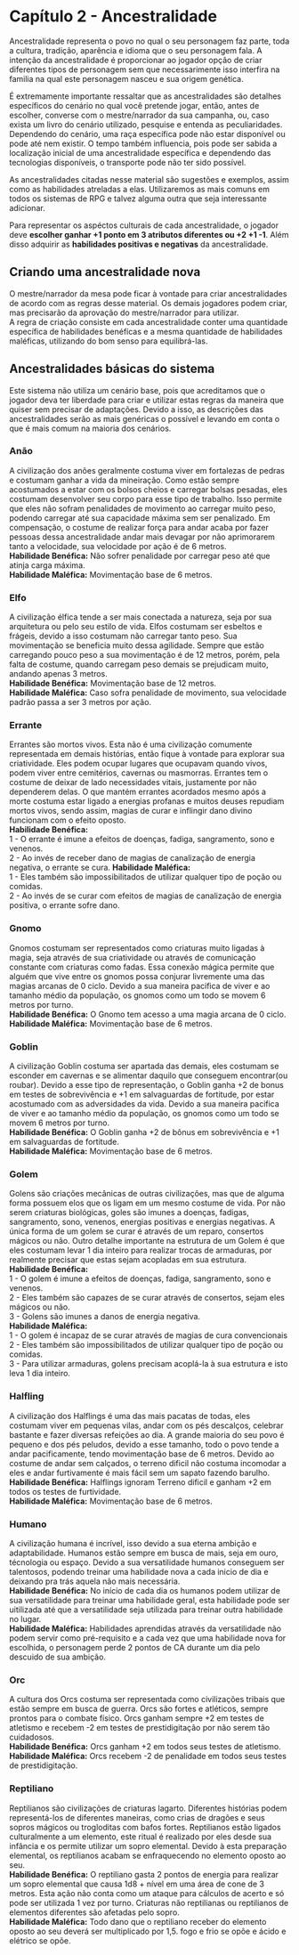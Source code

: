 # Capítulo 2 - Ancestralidade
Ancestralidade representa o povo no qual o seu personagem faz parte, toda a cultura, tradição, aparência e idioma que o seu personagem fala.
A intenção da ancestralidade é proporcionar ao jogador opção de criar diferentes tipos de personagem sem que necessarimente isso interfira na familia na qual este personagem nasceu e sua origem genética.

É extremamente importante ressaltar que as ancestralidades são detalhes específicos do cenário no qual você pretende jogar, então, antes de escolher, converse com o mestre/narrador da sua campanha, ou, caso exista um livro do cenário utilizado, pesquise e entenda as peculiaridades.
Dependendo do cenário, uma raça específica pode não estar disponível ou pode até nem existir.
O tempo também influencia, pois pode ser sabida a localização inicial de uma ancestralidade específica e dependendo das tecnologias disponíveis, o transporte pode não ter sido possível.

As ancestralidades citadas nesse material são sugestões e exemplos, assim como as habilidades atreladas a elas.
Utilizaremos as mais comuns em todos os sistemas de RPG e talvez alguma outra que seja interessante adicionar.

Para representar os aspéctos culturais de cada ancestralidade, o jogador deve **escolher ganhar +1 ponto em 3 atributos diferentes ou +2 +1 -1**. Além disso adquirir as **habilidades positivas e negativas** da ancestralidade.

## Criando uma ancestralidade nova
O mestre/narrador da mesa pode ficar à vontade para criar ancestralidades de acordo com as regras desse material.
Os demais jogadores podem criar, mas precisarão da aprovação do mestre/narrador para utilizar.</br>
A regra de criação consiste em cada ancestralidade conter uma quantidade específica de habilidades benéfícas e a mesma quantidade de habilidades maléficas, utilizando do bom senso para equilibrá-las.

## Ancestralidades básicas do sistema
Este sistema não utiliza um cenário base, pois que acreditamos que o jogador deva ter liberdade para criar e utilizar estas regras da maneira que quiser sem precisar de adaptações. Devido a isso, as descrições das ancestralidades serão as mais genéricas o possível e levando em conta o que é mais comum na maioria dos cenários.

### Anão
A civilização dos anões geralmente costuma viver em fortalezas de pedras e costumam ganhar a vida da mineiração. Como estão sempre acostumados a estar com os bolsos cheios e carregar bolsas pesadas, eles costumam desenvolver seu corpo para esse tipo de trabalho. Isso permite que eles não sofram penalidades de movimento ao carregar muito peso, podendo carregar até sua capacidade máxima sem ser penalizado. Em compensação, o costume de realizar força para andar acaba por fazer pessoas dessa ancestralidade andar mais devagar por não aprimorarem tanto a velocidade, sua velocidade por ação é de 6 metros.</br>
**Habilidade Benéfica:** Não sofrer penalidade por carregar peso até que atinja carga máxima.</br>
**Habilidade Maléfica:** Movimentação base de 6 metros.

### Elfo
A civilização élfica tende a ser mais conectada a natureza, seja por sua arquitetura ou pelo seu estilo de vida. Elfos costumam ser esbeltos e frágeis, devido a isso costumam não carregar tanto peso. Sua movimentação se beneficia muito dessa agilidade. Sempre que estão carregando pouco peso a sua movimentação é de 12 metros, porém, pela falta de costume, quando carregam peso demais se prejudicam muito, andando apenas 3 metros.</br>
**Habilidade Benéfica:** Movimentação base de 12 metros.</br>
**Habilidade Maléfica:** Caso sofra penalidade de movimento, sua velocidade padrão passa a ser 3 metros por ação.

### Errante
Errantes são mortos vivos. Esta não é uma civilização comumente representada em demais histórias, então fique à vontade para explorar sua criatividade. Eles podem ocupar lugares que ocupavam quando vivos, podem viver entre cemitérios, cavernas ou masmorras. Errantes tem o costume de deixar de lado necessidades vitais, justamente por não dependerem delas. O que mantém errantes acordados mesmo após a morte costuma estar ligado a energias profanas e muitos deuses repudiam mortos vivos, sendo assim, magias de curar e inflingir dano divino funcionam com o efeito oposto.</br>
**Habilidade Benéfica:**</br>
1 - O errante é imune a efeitos de doenças, fadiga, sangramento, sono e venenos.</br>
2 - Ao invés de receber dano de magias de canalização de energia negativa, o errante se cura.
**Habilidade Maléfica:**</br>
1 -  Eles também são impossibilitados de utilizar qualquer tipo de poção ou comidas.</br>
2 - Ao invés de se curar com efeitos de magias de canalização de energia positiva, o errante sofre dano.

### Gnomo
Gnomos costumam ser representados como criaturas muito ligadas à magia, seja através de sua criatividade ou através de comunicação constante com criaturas como fadas. Essa conexão mágica permite que alguém que vive entre os gnomos possa conjurar livremente uma das magias arcanas de 0 ciclo. Devido a sua maneira pacifica de viver e ao tamanho médio da população, os gnomos como um todo se movem 6 metros por turno.</br>
**Habilidade Benéfica:** O Gnomo tem acesso a uma magia arcana de 0 ciclo.</br>
**Habilidade Maléfica:** Movimentação base de 6 metros.

### Goblin
A civilização Goblin costuma ser apartada das demais, eles costumam se esconder em cavernas e se alimentar daquilo que conseguem encontrar(ou roubar). Devido a esse tipo de representação, o Goblin ganha +2 de bonus em testes de sobrevivência e +1 em salvaguardas de fortitude, por estar acostumado com as adversidades da vida. Devido a sua maneira pacifica de viver e ao tamanho médio da população, os gnomos como um todo se movem 6 metros por turno. </br>
**Habilidade Benéfica:** O Goblin ganha +2 de bônus em sobrevivência e +1 em salvaguardas de fortitude. </br>
**Habilidade Maléfica:** Movimentação base de 6 metros.

### Golem
Golens são criações mecânicas de outras civilizações, mas que de alguma forma possuem elos que os ligam em um mesmo costume de vida. Por não serem criaturas biológicas, goles são imunes a doenças, fadigas, sangramento, sono, venenos, energias positivas e energias negativas. A única forma de um golem se curar é através de um reparo, consertos mágicos ou não. Outro detalhe importante na estrutura de um Golem é que eles costumam levar 1 dia inteiro para realizar trocas de armaduras, por realmente precisar que estas sejam acopladas em sua estrutura.</br>
**Habilidade Benéfica:**</br>
1 - O golem é imune a efeitos de doenças, fadiga, sangramento, sono e venenos.</br>
2 - Eles também são capazes de se curar através de consertos, sejam eles mágicos ou não.</br>
3 - Golens são imunes a danos de energia negativa.</br>
**Habilidade Maléfica:**</br>
1 - O golem é incapaz de se curar através de magias de cura convencionais</br>
2 -  Eles também são impossibilitados de utilizar qualquer tipo de poção ou comidas.</br>
3 - Para utilizar armaduras, golens precisam acoplá-la à sua estrutura e isto leva 1 dia inteiro.

### Halfling
A civilização dos Halflings é uma das mais pacatas de todas, eles costumam viver em pequenas vilas, andar com os pés descalços, celebrar bastante e fazer diversas refeições ao dia. A grande maioria do seu povo é pequeno e dos pés peludos, devido a esse tamanho, todo o povo tende a andar pacificamente, tendo movimentação base de 6 metros. Devido ao costume de andar sem calçados, o terreno dificil não costuma incomodar a eles e andar furtivamente é mais fácil sem um sapato fazendo barulho. </br>
**Habilidade Benéfica:** Halflings ignoram Terreno dificil e ganham +2 em todos os testes de furtividade.</br>
**Habilidade Maléfica:** Movimentação base de 6 metros.

### Humano
A civilização humana é incrível, isso devido a sua eterna ambição e adaptabilidade. Humanos estão sempre em busca de mais, seja em ouro, técnologia ou espaço. Devido a sua versatilidade humanos conseguem ser talentosos, podendo treinar uma habilidade nova a cada inicio de dia e deixando pra trás aquela não mais necessária.</br>
**Habilidade Benéfica:** No início de cada dia os humanos podem utilizar de sua versatilidade para treinar uma habilidade geral, esta habilidade pode ser uitilizada até que a versatilidade seja utilizada para treinar outra habilidade no lugar.</br>
**Habilidade Maléfica:** Habilidades aprendidas através da versatilidade não podem servir como pré-requisito e a cada vez que uma habilidade nova for escolhida, o personagem perde 2 pontos de CA durante um dia pelo descuido de sua ambição.

### Orc
A cultura dos Orcs costuma ser representada como civilizações tribais que estão sempre em busca de guerra. Orcs são fortes e atléticos, sempre prontos para o combate físico. Orcs ganham sempre +2 em testes de atletismo e recebem -2 em testes de prestidigitação por não serem tão cuidadosos.</br>
**Habilidade Benéfica:** Orcs ganham +2 em todos seus testes de atletismo.</br>
**Habilidade Maléfica:** Orcs recebem -2 de penalidade em todos seus testes de prestidigitação.

### Reptiliano
Reptilianos são civilizações de criaturas lagarto. Diferentes histórias podem representá-los de diferentes maneiras, como crias de dragões e seus sopros mágicos ou trogloditas com bafos fortes. Reptilianos estão ligados culturalmente a um elemento, este ritual é realizado por eles desde sua infância e os permite utilizar um sopro elemental. Devido à esta preparação elemental, os reptilianos acabam se enfraquecendo no elemento oposto ao seu.</br>
**Habilidade Benéfica:** O reptiliano gasta 2 pontos de energia para realizar um sopro elemental que causa 1d8 + nível em uma área de cone de 3 metros. Esta ação não conta como um ataque para cálculos de acerto e só pode ser utilizada 1 vez por turno. Criaturas não reptilianas ou reptilianos de elementos diferentes são afetadas pelo sopro.</br>
**Habilidade Maléfica:** Todo dano que o reptiliano receber do elemento oposto ao seu deverá ser multiplicado por 1,5. fogo e frio se opõe e ácido e elétrico se opõe.
